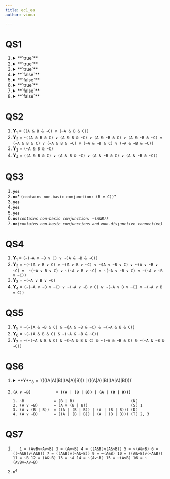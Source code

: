 ```yaml
---
title: ec1_ea
author: viona

---
```


#	QS1
1.	<details>
	<summary>**`true`**</summary>
	><code>5 is a truth-function of { 1 , 2 }
	5 = Germany invaded both Poland and Czechoslovakia
	1 = Germany invaded Poland
	2 = Germany invaded Czechoslovakia</code>
	</details>

2.	<details>
	<summary>**`true`**</summary>
	><code>6 is a truth-function of { 3 , 4 }
	6 = Either Germany was allied with Italy or it was allied with Japan
	3 = Germany was allied with Italy
	4 = Germany was allied with Japan</code>
	</details>

3.	<details>
	<summary>**`true`**</summary>
	><code>7 is a truth-function of { 4 }
	7 = Germany was not allied with Japan
	4 = Germany was allied with Japan</code>
	</details>

4.	<details>
	<summary>**`false`**</summary>
	><code>8 is a truth-function of { 3 , 4 }
	8 = Germany became allied with Japan after becoming allied with Italy
	3 = Germany was allied with Italy
	4 = Germany was allied with Japan</code>
	</details>

5.	<details>
	<summary>**`false`**</summary>
	><code>9 is a truth-function of { 1 }
	9 = Germany conquered Poland
	1 = Germany invaded Poland</code>
	</details>

6.	<details>
	<summary>**`true`**</summary>
	><code>10 is a truth-function of { 3 }
	10 = Italy was allied with Germany
	3 = Germany was allied with Italy</code>
	</details>

7.	<details>
	<summary>**`false`**</summary>
	><code>11 is a truth-function of { 1 , 2 }
	11 = Neither Poland nor Czechoslovakia invaded Germany
	1 = Germany invaded Poland
	2 = Germany invaded Czechoslovakia</code>
	</details>

8.	<details>
	<summary>**`false`**</summary>
	><code>12 = Germany was allied with Italy until Germany invaded Poland
	1 = Germany invaded Poland
	3 = Germany was allied with Italy</code></sub>

#	QS2
1.	**Y**<sub>1</sub> =
	`((A & B & ~C) ∨ (~A & B & C))`
2.	**Y**<sub>2</sub> =
	`~((A & B & C) ∨ (A & B & ~C) ∨ (A & ~B & C) ∨ (A & ~B & ~C) ∨
	(~A & B & C) ∨ (~A & B & ~C) ∨ (~A & ~B & C) ∨ (~A & ~B & ~C))`
3.	**Y**<sub>3</sub> =
	`(~A & B & ~C)`
4.	**Y**<sub>4</sub> =
	`((A & B & C) ∨ (A & B & ~C) ∨ (A & ~B & C) ∨ (A & ~B & ~C))`

#	QS3
1.	**`yes`**
2.	**`no`*** `(contains non-basic conjunction: (B ∨ C))`*
3.	**`yes`**
4.	**`yes`**
5.	**`yes`**
6.	**`no`***`(contains non-basic conjunction: ∼(A&B))`*
7.	**`no`***`(contains non-basic conjunctions and non-disjunctive connective)`*

#	QS4
1. **Y**<sub>1</sub> = `(~(~A ∨ ~B ∨ C) ∨ ~(A & ~B & ~C))`
2. **Y**<sub>2</sub> = `~(~(A ∨ B ∨ C) ∨ ~(A ∨ B ∨ ~C) ∨ ~(A ∨ ~B ∨ C) ∨ ~(A ∨ ~B ∨ ~C) ∨ 
        ~(~A ∨ B ∨ C) ∨ ~(~A ∨ B ∨ ~C) ∨ ~(~A ∨ ~B ∨ C) ∨ ~(~A ∨ ~B ∨ ~C))`
3. **Y**<sub>3</sub> = `~(~A ∨ B ∨ ~C)`
4. **Y**<sub>4</sub> = `(~(~A ∨ ~B ∨ ~C) ∨ ~(~A ∨ ~B ∨ C) ∨ ~(~A ∨ B ∨ ~C) ∨ ~(~A ∨ B ∨ C))`

#	QS5
1. **Y**<sub>5</sub> = `~(~(A & ~B & C) & ~(A & ~B & ~C) & ~(~A & B & C))` 
2. **Y**<sub>6</sub> = `~(~(A & B & C) & ~(~A & ~B & ~C))`
3. **Y**<sub>7</sub> = `~(~(~A & B & C) & ~(~A & B & C) & ~(~A & ~B & C) & ~(~A & ~B & ~C))`

#	QS6

1.	<details>
	<summary>**Y**<sub>8</sub> = `((((A|A)|B)|(A|A)|B))) | (((A|A)|B)|(A|A)|B))))`</summary>
	><code>(A & ~B)
	(~~A & ~B)
	~(~A ∨ B)
	~(((A|A)|B)|(A|A)|B)))
	((((A|A)|B)|(A|A)|B)))|(((A|A)|B)|(A|A)|B))))</code>
	</details>

2.	**`(A ∨ ∼B)           = ((A | (B | B)) | (A | (B | B)))`**

		1. ~B             = (B | B)                         (N)
		2. (A ∨ ∼B)       = (A ∨ (B | B))                   (S) 1
		3. (A ∨ (B | B))  = ((A | (B | B)) | (A | (B | B))) (D)
		4. (A ∨ ∼B)       = ((A | (B | B)) | (A | (B | B))) (T) 2, 3

#	QS7

1.	`	1 = (AvBv~Av~B)
	3 = (Av~B)
	4 = ((A&B)v(A&~B))
	5 = ~(A&~B)
	6 = ((~A&B)v(A&B))
	7 = ((A&B)v(~A&~B))
	9 = ~(A&B)
	10 = ((A&~B)v(~A&B))
	11 = ~B
	12 = (A&~B)
	13 = ~A
	14 = ~(Av~B)
	15 = ~(AvB)
	16 = ~(AvBv~Av~B)`

2.	<code>n<sup>4</sup></code>